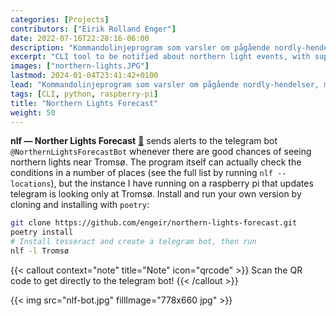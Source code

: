 ```yaml
---
categories: [Projects]
contributors: ["Eirik Rolland Enger"]
date: 2022-07-16T22:28:16-06:00
description: "Kommandolinjeprogram som varsler om pågående nordly-hendelser, med støtte for telegram-bot"
excerpt: "CLI tool to be notified about northern light events, with support for a telegram bot"
images: ["northern-lights.JPG"]
lastmod: 2024-01-04T23:41:42+0100
lead: "Kommandolinjeprogram som varsler om pågående nordly-hendelser, med støtte for telegram-bot"
tags: [CLI, python, raspberry-pi]
title: "Northern Lights Forecast"
weight: 50
---
```


<!-- # [Northern Lights Forecast](https://github.com/engeir/northern-lights-forecast) -->

**nlf — Norther Lights Forecast**
[:link:](https://github.com/engeir/northern-lights-forecast) sends alerts to the
telegram bot `@NorthernLightsForecastBot` whenever there are good chances of seeing
northern lights near Tromsø. The program itself can actually check the conditions in a
number of places (see the full list by running `nlf --locations`), but the instance I
have running on a raspberry pi that updates telegram is looking only at Tromsø. Install
and run your own version by cloning and installing with `poetry`:

```bash
git clone https://github.com/engeir/northern-lights-forecast.git
poetry install
# Install tesseract and create a telegram bot, then run
nlf -l Tromsø
```

<!-- ![nlf bot](https://github.com/engeir/northern-lights-forecast/raw/main/assets/telegram_screendump.gif) -->

<!-- ![nlf qr](nlf-bot.jpg) -->

{{< callout context="note" title="Note" icon="qrcode" >}} Scan the QR code to get directly to the telegram bot! {{< /callout >}}

{{< img src="nlf-bot.jpg" fillImage="778x660 jpg" >}}
